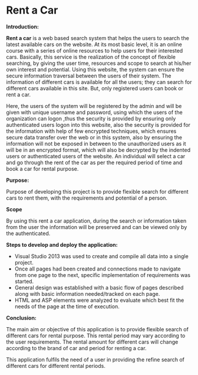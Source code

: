 # Rent a Car


**Introduction:**

**Rent a car** is a web based search system that helps the users to search the latest available cars on the website. At its most basic level, it is an online course with a series of online resources to help users for their interested cars. Basically, this service is the realization of the concept of flexible searching, by giving the user time, resources and scope to search at his/her own interest and potential. Using this website, the system can ensure the secure information traversal between the users of their system. The information of different cars is available for all the users; they can search for different cars available in this site. But, only registered users can book or rent a car.

Here, the users of the system will be registered by the admin and will be given with unique username and password, using which the users of the organization can logon ,thus the security is provided by ensuring only authenticated users logon into this website, also the security is provided for the information with help of few encrypted techniques, which ensures secure data  transfer over the web or in this system, also by ensuring the information will not be exposed in between to the unauthorized users as it will be in an encrypted format, which will also be decrypted by the indented users or authenticated users of the website. An individual will select a car and go through the rent of the car as per the required period of time and book a car for rental purpose.

**Purpose:**

Purpose of developing this project is to provide flexible search for different cars to rent them, with the requirements and potential of a person.

**Scope**

By using this rent a car application, during the search or information taken from the user the information will be preserved and can be viewed only by the authenticated.

**Steps to develop and deploy the application:**

- Visual Studio 2013 was used to create and compile all data into a single project.
- Once all pages had been created and connections made to navigate from one page to the next, specific implementation of requirements was started.
- General design was established with a basic flow of pages described along with basic information needed/tracked on each page.
- HTML and ASP elements were analyzed to evaluate which best fit the needs of the page at the time of execution.



**Conclusion:**

The main aim or objective of this application is to provide flexible search of different cars for rental purpose. This rental period may vary according to the user requirements. The rental amount for different cars will change according to the brand of car and period for renting a car.

This application fulfils the need of a user in providing the refine search of different cars for different rental periods.
